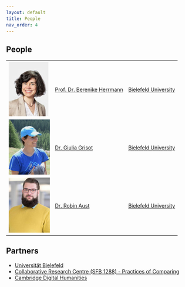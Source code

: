 ```yaml
---
layout: default
title: People
nav_order: 4
---
```


## People

|  |  |  |
|-----|-------|--------------|
| ![](/images/ppl/bh2.jpeg) | [Prof. Dr. Berenike Herrmann](https://jberenike.github.io/) | [Bielefeld University](https://www.uni-bielefeld.de/fakultaeten/linguistik-literaturwissenschaft/index.xml) |
| ![](/images/ppl/gg2.jpeg) | [Dr. Giulia Grisot](https://giuliagrisot.github.io/) | [Bielefeld University](https://www.uni-bielefeld.de/fakultaeten/linguistik-literaturwissenschaft/index.xml) |
| ![](/images/ppl/ra.jpeg) | [Dr. Robin Aust](https://www.germanistik.hhu.de/abteilungen/abteilung-ii-neuere-deutsche-literaturwissenschaft/univ-prof-dr-henriette-herwig/team/robin-aust-ma) | [Bielefeld University](https://www.uni-bielefeld.de/fakultaeten/linguistik-literaturwissenschaft/index.xml) |


## Partners

- [Universität Bielefeld](https://www.uni-bielefeld.de/(en)/)
- [Collaborative Research Centre (SFB 1288) - Practices of Comparing](https://www.uni-bielefeld.de/sfb/sfb1288/index.xml)
- [Cambridge Digital Humanities](https://www.cdh.cam.ac.uk)
